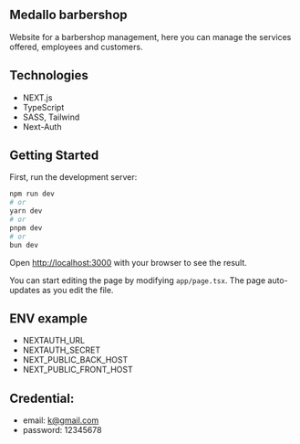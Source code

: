 ## Medallo barbershop
Website for a barbershop management, here you can manage the services offered, employees and customers.

## Technologies

- NEXT.js
- TypeScript
- SASS, Tailwind
- Next-Auth

## Getting Started

First, run the development server:

```bash
npm run dev
# or
yarn dev
# or
pnpm dev
# or
bun dev
```

Open [http://localhost:3000](http://localhost:3000) with your browser to see the result.

You can start editing the page by modifying `app/page.tsx`. The page auto-updates as you edit the file.


## ENV example

- NEXTAUTH_URL 
- NEXTAUTH_SECRET 
- NEXT_PUBLIC_BACK_HOST 
- NEXT_PUBLIC_FRONT_HOST 

## Credential: 
- email: k@gmail.com
- password: 12345678